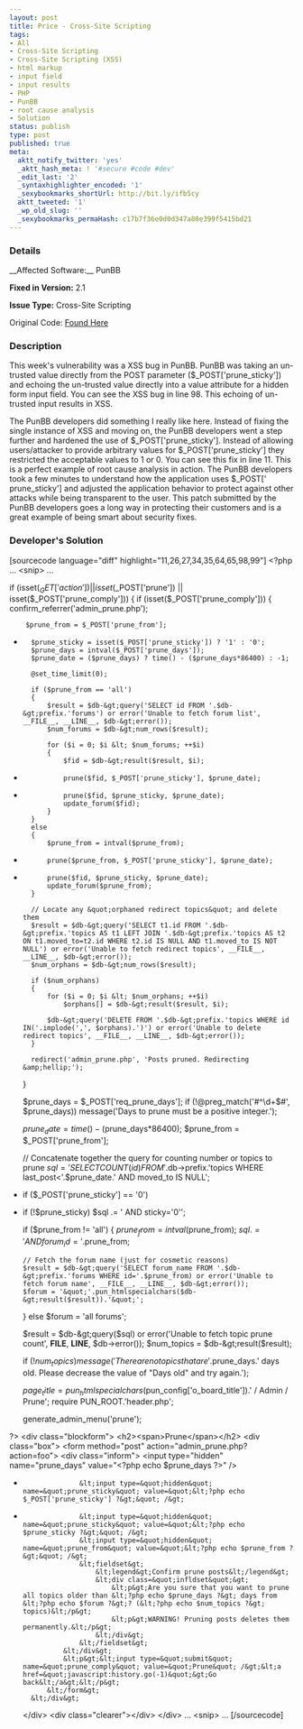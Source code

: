 ```yaml
---
layout: post
title: Price - Cross-Site Scripting
tags:
- All
- Cross-Site Scripting
- Cross-Site Scripting (XSS)
- html markup
- input field
- input results
- PHP
- PunBB
- root cause analysis
- Solution
status: publish
type: post
published: true
meta:
  aktt_notify_twitter: 'yes'
  _aktt_hash_meta: ! '#secure #code #dev'
  _edit_last: '2'
  _syntaxhighlighter_encoded: '1'
  _sexybookmarks_shortUrl: http://bit.ly/ifb5cy
  aktt_tweeted: '1'
  _wp_old_slug: ''
  _sexybookmarks_permaHash: c17b7f36e0d0d347a80e399f5415bd21
---
```

<h3>Details</h3>
__Affected Software:__ PunBB

__Fixed in Version:__  2.1

__Issue Type:__ Cross-Site Scripting

Original Code: <a title="Price" href="http://spotthevuln.com/2010/12/price/" target="_blank">Found    Here</a>
<h3>Description</h3>
This week's vulnerability was a XSS bug in PunBB. PunBB was taking an un-trusted value directly from the POST parameter ($_POST['prune_sticky']) and echoing the un-trusted value directly into a value attribute for a hidden form input field. You can see the XSS bug in line 98. This echoing of un-trusted input results in XSS.

The PunBB developers did something I really like here. Instead of fixing the single instance of XSS and moving on, the PunBB developers went a step further and hardened the use of $_POST['prune_sticky']. Instead of allowing users/attacker to provide arbitrary values for $_POST['prune_sticky'] they restricted the acceptable values to 1 or 0. You can see this fix in line 11. This is a perfect example of root cause analysis in action. The PunBB developers took a few minutes to understand how the application uses $_POST[' prune_sticky'] and adjusted the application behavior to protect against other attacks while being transparent to the user. This patch submitted by the PunBB developers goes a long way in protecting their customers and is a great example of being smart about security fixes.
<h3>Developer's Solution</h3>
[sourcecode language="diff" highlight="11,26,27,34,35,64,65,98,99"]
&lt;?php
... &lt;snip&gt; ...

if (isset($_GET['action']) || isset($_POST['prune']) || isset($_POST['prune_comply']))
{
	if (isset($_POST['prune_comply']))
	{
		confirm_referrer('admin_prune.php');

		$prune_from = $_POST['prune_from'];
+		$prune_sticky = isset($_POST['prune_sticky']) ? '1' : '0';
		$prune_days = intval($_POST['prune_days']);
		$prune_date = ($prune_days) ? time() - ($prune_days*86400) : -1;

		@set_time_limit(0);

		if ($prune_from == 'all')
		{
			$result = $db-&gt;query('SELECT id FROM '.$db-&gt;prefix.'forums') or error('Unable to fetch forum list', __FILE__, __LINE__, $db-&gt;error());
			$num_forums = $db-&gt;num_rows($result);

			for ($i = 0; $i &lt; $num_forums; ++$i)
			{
				$fid = $db-&gt;result($result, $i);

-				prune($fid, $_POST['prune_sticky'], $prune_date);
+				prune($fid, $prune_sticky, $prune_date);
				update_forum($fid);
			}
		}
		else
		{
			$prune_from = intval($prune_from);
-			prune($prune_from, $_POST['prune_sticky'], $prune_date);
+			prune($fid, $prune_sticky, $prune_date);
			update_forum($prune_from);
		}

		// Locate any &quot;orphaned redirect topics&quot; and delete them
		$result = $db-&gt;query('SELECT t1.id FROM '.$db-&gt;prefix.'topics AS t1 LEFT JOIN '.$db-&gt;prefix.'topics AS t2 ON t1.moved_to=t2.id WHERE t2.id IS NULL AND t1.moved_to IS NOT NULL') or error('Unable to fetch redirect topics', __FILE__, __LINE__, $db-&gt;error());
		$num_orphans = $db-&gt;num_rows($result);

		if ($num_orphans)
		{
			for ($i = 0; $i &lt; $num_orphans; ++$i)
				$orphans[] = $db-&gt;result($result, $i);

			$db-&gt;query('DELETE FROM '.$db-&gt;prefix.'topics WHERE id IN('.implode(',', $orphans).')') or error('Unable to delete redirect topics', __FILE__, __LINE__, $db-&gt;error());
		}

		redirect('admin_prune.php', 'Posts pruned. Redirecting &amp;hellip;');
	}


	$prune_days = $_POST['req_prune_days'];
	if (!@preg_match('#^\d+$#', $prune_days))
		message('Days to prune must be a positive integer.');

	$prune_date = time() - ($prune_days*86400);
	$prune_from = $_POST['prune_from'];

	// Concatenate together the query for counting number or topics to prune
	$sql = 'SELECT COUNT(id) FROM '.$db-&gt;prefix.'topics WHERE last_post&lt;'.$prune_date.' AND moved_to IS NULL';

-	if ($_POST['prune_sticky'] == '0')
+	if (!$prune_sticky)
		$sql .= ' AND sticky=\'0\'';

	if ($prune_from != 'all')
	{
		$prune_from = intval($prune_from);
		$sql .= ' AND forum_id='.$prune_from;

		// Fetch the forum name (just for cosmetic reasons)
		$result = $db-&gt;query('SELECT forum_name FROM '.$db-&gt;prefix.'forums WHERE id='.$prune_from) or error('Unable to fetch forum name', __FILE__, __LINE__, $db-&gt;error());
		$forum = '&quot;'.pun_htmlspecialchars($db-&gt;result($result)).'&quot;';
	}
	else
		$forum = 'all forums';

	$result = $db-&gt;query($sql) or error('Unable to fetch topic prune count', __FILE__, __LINE__, $db-&gt;error());
	$num_topics = $db-&gt;result($result);

	if (!$num_topics)
		message('There are no topics that are '.$prune_days.' days old. Please decrease the value of &quot;Days old&quot; and try again.');


	$page_title = pun_htmlspecialchars($pun_config['o_board_title']).' / Admin / Prune';
	require PUN_ROOT.'header.php';

	generate_admin_menu('prune');

?&gt;
	&lt;div class=&quot;blockform&quot;&gt;
		&lt;h2&gt;&lt;span&gt;Prune&lt;/span&gt;&lt;/h2&gt;
		&lt;div class=&quot;box&quot;&gt;
			&lt;form method=&quot;post&quot; action=&quot;admin_prune.php?action=foo&quot;&gt;
				&lt;div class=&quot;inform&quot;&gt;
					&lt;input type=&quot;hidden&quot; name=&quot;prune_days&quot; value=&quot;&lt;?php echo $prune_days ?&gt;&quot; /&gt;
-					&lt;input type=&quot;hidden&quot; name=&quot;prune_sticky&quot; value=&quot;&lt;?php echo $_POST['prune_sticky'] ?&gt;&quot; /&gt;
+					&lt;input type=&quot;hidden&quot; name=&quot;prune_sticky&quot; value=&quot;&lt;?php echo $prune_sticky ?&gt;&quot; /&gt;
					&lt;input type=&quot;hidden&quot; name=&quot;prune_from&quot; value=&quot;&lt;?php echo $prune_from ?&gt;&quot; /&gt;
					&lt;fieldset&gt;
						&lt;legend&gt;Confirm prune posts&lt;/legend&gt;
						&lt;div class=&quot;infldset&quot;&gt;
							&lt;p&gt;Are you sure that you want to prune all topics older than &lt;?php echo $prune_days ?&gt; days from &lt;?php echo $forum ?&gt;? (&lt;?php echo $num_topics ?&gt; topics)&lt;/p&gt;
							&lt;p&gt;WARNING! Pruning posts deletes them permanently.&lt;/p&gt;
						&lt;/div&gt;
					&lt;/fieldset&gt;
				&lt;/div&gt;
				&lt;p&gt;&lt;input type=&quot;submit&quot; name=&quot;prune_comply&quot; value=&quot;Prune&quot; /&gt;&lt;a href=&quot;javascript:history.go(-1)&quot;&gt;Go back&lt;/a&gt;&lt;/p&gt;
			&lt;/form&gt;
		&lt;/div&gt;
	&lt;/div&gt;
	&lt;div class=&quot;clearer&quot;&gt;&lt;/div&gt;
&lt;/div&gt;
... &lt;snip&gt; ...
[/sourcecode]
